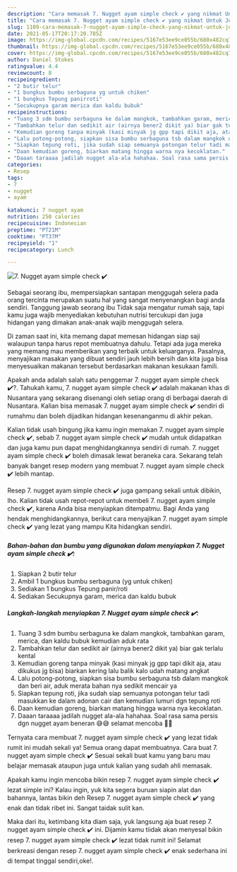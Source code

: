 ```yaml
---
description: "Cara memasak 7. Nugget ayam simple check ✔️ yang nikmat Untuk Jualan"
title: "Cara memasak 7. Nugget ayam simple check ✔️ yang nikmat Untuk Jualan"
slug: 1109-cara-memasak-7-nugget-ayam-simple-check-yang-nikmat-untuk-jualan
date: 2021-05-17T20:17:20.785Z
image: https://img-global.cpcdn.com/recipes/5167e53ee9ce055b/680x482cq70/7-nugget-ayam-simple-check-✔️-foto-resep-utama.jpg
thumbnail: https://img-global.cpcdn.com/recipes/5167e53ee9ce055b/680x482cq70/7-nugget-ayam-simple-check-✔️-foto-resep-utama.jpg
cover: https://img-global.cpcdn.com/recipes/5167e53ee9ce055b/680x482cq70/7-nugget-ayam-simple-check-✔️-foto-resep-utama.jpg
author: Daniel Stokes
ratingvalue: 4.4
reviewcount: 8
recipeingredient:
- "2 butir telur"
- "1 bungkus bumbu serbaguna yg untuk chiken"
- "1 bungkus Tepung panirroti"
- "Secukupnya garam merica dan kaldu bubuk"
recipeinstructions:
- "Tuang 3 sdm bumbu serbaguna ke dalam mangkok, tambahkan garam, merica, dan kaldu bubuk kemudian aduk rata"
- "Tambahkan telur dan sedikit air (airnya bener2 dikit ya) biar gak terlalu kental"
- "Kemudian goreng tanpa minyak (kasi minyak jg gpp tapi dikit aja, atau dikukus jg bisa) biarkan kering lalu balik kalo udah matang angkat"
- "Lalu potong-potong, siapkan sisa bumbu serbaguna tsb dalam mangkok dan beri air, aduk merata bahan nya sedikit mencair ya"
- "Siapkan tepung roti, jika sudah siap semuanya potongan telur tadi masukkan ke dalam adonan cair dan kemudian lumuri dgn tepung roti"
- "Daan kemudian goreng, biarkan matang hingga warna nya kecoklatan."
- "Daaan taraaaa jadilah nugget ala-ala hahahaa. Soal rasa sama persis dgn nugget ayam beneran 😅😅 selamat mencoba 🙏🏻"
categories:
- Resep
tags:
- 7
- nugget
- ayam

katakunci: 7 nugget ayam 
nutrition: 250 calories
recipecuisine: Indonesian
preptime: "PT21M"
cooktime: "PT37M"
recipeyield: "1"
recipecategory: Lunch

---
```



![7. Nugget ayam simple check ✔️](https://img-global.cpcdn.com/recipes/5167e53ee9ce055b/680x482cq70/7-nugget-ayam-simple-check-✔️-foto-resep-utama.jpg)

Sebagai seorang ibu, mempersiapkan santapan menggugah selera pada orang tercinta merupakan suatu hal yang sangat menyenangkan bagi anda sendiri. Tanggung jawab seorang ibu Tidak saja mengatur rumah saja, tapi kamu juga wajib menyediakan kebutuhan nutrisi tercukupi dan juga hidangan yang dimakan anak-anak wajib menggugah selera.

Di zaman  saat ini, kita memang dapat memesan hidangan siap saji walaupun tanpa harus repot membuatnya dahulu. Tetapi ada juga mereka yang memang mau memberikan yang terbaik untuk keluarganya. Pasalnya, menyajikan masakan yang dibuat sendiri jauh lebih bersih dan kita juga bisa menyesuaikan makanan tersebut berdasarkan makanan kesukaan famili. 



Apakah anda adalah salah satu penggemar 7. nugget ayam simple check ✔️?. Tahukah kamu, 7. nugget ayam simple check ✔️ adalah makanan khas di Nusantara yang sekarang disenangi oleh setiap orang di berbagai daerah di Nusantara. Kalian bisa memasak 7. nugget ayam simple check ✔️ sendiri di rumahmu dan boleh dijadikan hidangan kesenanganmu di akhir pekan.

Kalian tidak usah bingung jika kamu ingin memakan 7. nugget ayam simple check ✔️, sebab 7. nugget ayam simple check ✔️ mudah untuk didapatkan dan juga kamu pun dapat menghidangkannya sendiri di rumah. 7. nugget ayam simple check ✔️ boleh dimasak lewat beraneka cara. Sekarang telah banyak banget resep modern yang membuat 7. nugget ayam simple check ✔️ lebih mantap.

Resep 7. nugget ayam simple check ✔️ juga gampang sekali untuk dibikin, lho. Kalian tidak usah repot-repot untuk membeli 7. nugget ayam simple check ✔️, karena Anda bisa menyiapkan ditempatmu. Bagi Anda yang hendak menghidangkannya, berikut cara menyajikan 7. nugget ayam simple check ✔️ yang lezat yang mampu Kita hidangkan sendiri.

<!--inarticleads1-->

##### Bahan-bahan dan bumbu yang digunakan dalam menyiapkan 7. Nugget ayam simple check ✔️:

1. Siapkan 2 butir telur
1. Ambil 1 bungkus bumbu serbaguna (yg untuk chiken)
1. Sediakan 1 bungkus Tepung panir/roti
1. Sediakan Secukupnya garam, merica dan kaldu bubuk




<!--inarticleads2-->

##### Langkah-langkah menyiapkan 7. Nugget ayam simple check ✔️:

1. Tuang 3 sdm bumbu serbaguna ke dalam mangkok, tambahkan garam, merica, dan kaldu bubuk kemudian aduk rata
1. Tambahkan telur dan sedikit air (airnya bener2 dikit ya) biar gak terlalu kental
1. Kemudian goreng tanpa minyak (kasi minyak jg gpp tapi dikit aja, atau dikukus jg bisa) biarkan kering lalu balik kalo udah matang angkat
1. Lalu potong-potong, siapkan sisa bumbu serbaguna tsb dalam mangkok dan beri air, aduk merata bahan nya sedikit mencair ya
1. Siapkan tepung roti, jika sudah siap semuanya potongan telur tadi masukkan ke dalam adonan cair dan kemudian lumuri dgn tepung roti
1. Daan kemudian goreng, biarkan matang hingga warna nya kecoklatan.
1. Daaan taraaaa jadilah nugget ala-ala hahahaa. Soal rasa sama persis dgn nugget ayam beneran 😅😅 selamat mencoba 🙏🏻




Ternyata cara membuat 7. nugget ayam simple check ✔️ yang lezat tidak rumit ini mudah sekali ya! Semua orang dapat membuatnya. Cara buat 7. nugget ayam simple check ✔️ Sesuai sekali buat kamu yang baru mau belajar memasak ataupun juga untuk kalian yang sudah ahli memasak.

Apakah kamu ingin mencoba bikin resep 7. nugget ayam simple check ✔️ lezat simple ini? Kalau ingin, yuk kita segera buruan siapin alat dan bahannya, lantas bikin deh Resep 7. nugget ayam simple check ✔️ yang enak dan tidak ribet ini. Sangat taidak sulit kan. 

Maka dari itu, ketimbang kita diam saja, yuk langsung aja buat resep 7. nugget ayam simple check ✔️ ini. Dijamin kamu tiidak akan menyesal bikin resep 7. nugget ayam simple check ✔️ lezat tidak rumit ini! Selamat berkreasi dengan resep 7. nugget ayam simple check ✔️ enak sederhana ini di tempat tinggal sendiri,oke!.

